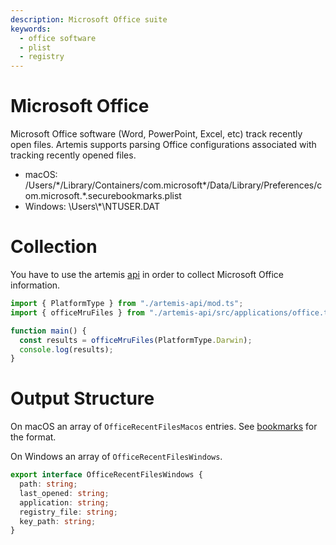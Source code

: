 ```yaml
---
description: Microsoft Office suite
keywords:
  - office software
  - plist
  - registry
---
```


# Microsoft Office

Microsoft Office software (Word, PowerPoint, Excel, etc) track recently open
files. Artemis supports parsing Office configurations associated with tracking
recently opened files.

- macOS:
  /Users/\*/Library/Containers/com.microsoft\*/Data/Library/Preferences/com.microsoft.\*.securebookmarks.plist
- Windows: \\Users\\\*\\NTUSER.DAT

# Collection

You have to use the artemis [api](../../API/overview.md) in order to collect
Microsoft Office information.

```typescript
import { PlatformType } from "./artemis-api/mod.ts";
import { officeMruFiles } from "./artemis-api/src/applications/office.ts";

function main() {
  const results = officeMruFiles(PlatformType.Darwin);
  console.log(results);
}
```

# Output Structure

On macOS an array of `OfficeRecentFilesMacos` entries. See
[bookmarks](../macOS%20Artifacts/bookmarks.md) for the format.

On Windows an array of `OfficeRecentFilesWindows`.

```typescript
export interface OfficeRecentFilesWindows {
  path: string;
  last_opened: string;
  application: string;
  registry_file: string;
  key_path: string;
}
```
